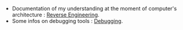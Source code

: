 <!-- TITLE: Documentation -->
<!-- SUBTITLE: All documentations i need to create for understand or remember -->

- Documentation of my understanding at the moment of computer's architecture : [Reverse Engineering](reverse-engineering).
- Some infos on debugging tools : [Debugging](debugging).